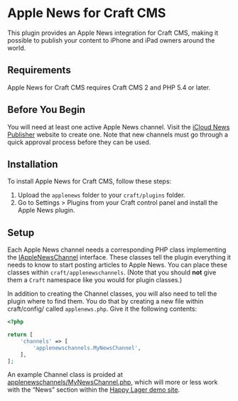 # Apple News for Craft CMS

This plugin provides an Apple News integration for Craft CMS, making it possible to publish your content to iPhone and iPad owners around the world.


## Requirements

Apple News for Craft CMS requires Craft CMS 2 and PHP 5.4 or later.


## Before You Begin

You will need at least one active Apple News channel. Visit the [iCloud News Publisher](https://www.icloud.com/#newspublisher) website to create one. Note that new channels must go through a quick approval process before they can be used.


## Installation

To install Apple News for Craft CMS, follow these steps:

1.  Upload the `applenews` folder to your `craft/plugins` folder.
2.  Go to Settings > Plugins from your Craft control panel and install the Apple News plugin.


## Setup

Each Apple News channel needs a corresponding PHP class implementing the [IAppleNewsChannel](https://github.com/pixelandtonic/AppleNews/blob/master/applenews/IAppleNewsChannel.php) interface. These classes tell the plugin everything it needs to know to start posting articles to Apple News. You can place these classes within `craft/applenewschannels`. (Note that you should **not** give them a `Craft` namespace like you would for plugin classes.)

In addition to creating the Channel classes, you will also need to tell the plugin where to find them. You do that by creating a new file within craft/config/ called `applenews.php`. Give it the following contents:

```php
<?php

return [
    'channels' => [
        'applenewschannels.MyNewsChannel',
    ],
];
```

An example Channel class is proided at [applenewschannels/MyNewsChannel.php](https://github.com/pixelandtonic/AppleNews/blob/master/applenewschannels/MyNewsChannel.php), which will more or less work with the “News” section within the [Happy Lager demo site](https://github.com/pixelandtonic/HappyLager).
